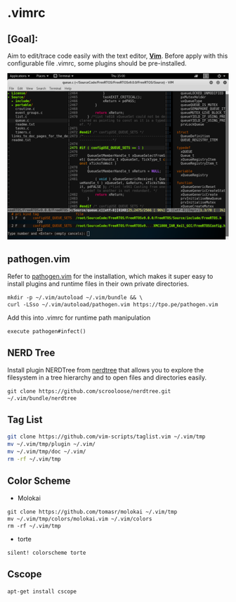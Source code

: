 # .vimrc
## **[Goal]:**
Aim to edit/trace code easily with the text editor, **[Vim](http://www.vim.org/, "http://www.vim.org/")**. Before apply with this configurable file .vimrc, some plugins should be pre-installed.

![NERDTree/TagList/Ctags](./application.png)

## pathogen.vim
Refer to [pathogen.vim](https://github.com/tpope/vim-pathogen, "https://github.com/tpope/vim-pathogen") for the installation, which makes it super easy to install plugins and runtime files in their own private directories.
```
mkdir -p ~/.vim/autoload ~/.vim/bundle && \
curl -LSso ~/.vim/autoload/pathogen.vim https://tpo.pe/pathogen.vim
```

Add this into .vimrc for runtime path manipulation
```
execute pathogen#infect()
```

## NERD Tree
Install plugin NERDTree from [nerdtree](https://github.com/scrooloose/nerdtree, "https://github.com/scrooloose/nerdtree") that allows you to explore the filesystem in a tree hierarchy and to open files and directories easily.
```
git clone https://github.com/scrooloose/nerdtree.git ~/.vim/bundle/nerdtree
```

## Tag List
``` sh
git clone https://github.com/vim-scripts/taglist.vim ~/.vim/tmp
mv ~/.vim/tmp/plugin ~/.vim/
mv ~/.vim/tmp/doc ~/.vim/
rm -rf ~/.vim/tmp
```

## Color Scheme

* Molokai
```
git clone https://github.com/tomasr/molokai ~/.vim/tmp
mv ~/.vim/tmp/colors/molokai.vim ~/.vim/colors
rm -rf ~/.vim/tmp
```
* torte
```
silent! colorscheme torte
```

## Cscope
```
apt-get install cscope
```
